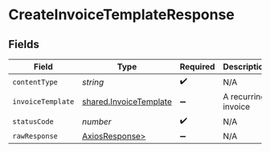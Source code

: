 # CreateInvoiceTemplateResponse


## Fields

| Field                                                            | Type                                                             | Required                                                         | Description                                                      |
| ---------------------------------------------------------------- | ---------------------------------------------------------------- | ---------------------------------------------------------------- | ---------------------------------------------------------------- |
| `contentType`                                                    | *string*                                                         | :heavy_check_mark:                                               | N/A                                                              |
| `invoiceTemplate`                                                | [shared.InvoiceTemplate](../../models/shared/invoicetemplate.md) | :heavy_minus_sign:                                               | A recurring invoice                                              |
| `statusCode`                                                     | *number*                                                         | :heavy_check_mark:                                               | N/A                                                              |
| `rawResponse`                                                    | [AxiosResponse>](https://axios-http.com/docs/res_schema)         | :heavy_minus_sign:                                               | N/A                                                              |